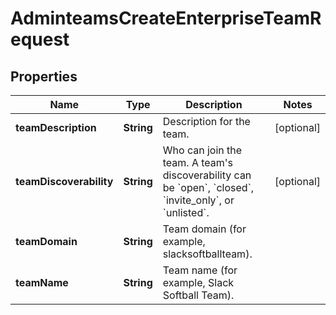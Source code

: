 

# AdminteamsCreateEnterpriseTeamRequest


## Properties

| Name | Type | Description | Notes |
|------------ | ------------- | ------------- | -------------|
|**teamDescription** | **String** | Description for the team. |  [optional] |
|**teamDiscoverability** | **String** | Who can join the team. A team&#39;s discoverability can be &#x60;open&#x60;, &#x60;closed&#x60;, &#x60;invite_only&#x60;, or &#x60;unlisted&#x60;. |  [optional] |
|**teamDomain** | **String** | Team domain (for example, slacksoftballteam). |  |
|**teamName** | **String** | Team name (for example, Slack Softball Team). |  |



